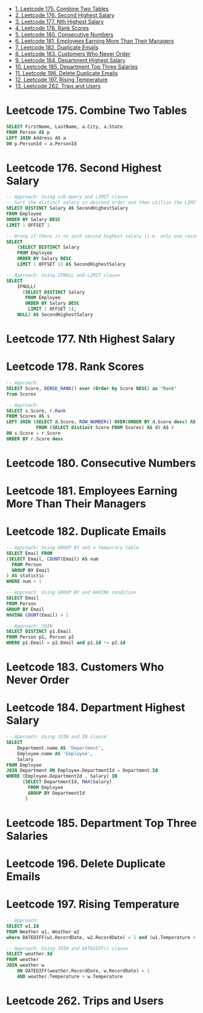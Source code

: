 
<!-- TOC -->

- [1. Leetcode 175. Combine Two Tables](#1-leetcode-175-combine-two-tables)
- [2. Leetcode 176. Second Highest Salary](#2-leetcode-176-second-highest-salary)
- [3. Leetcode 177. Nth Highest Salary](#3-leetcode-177-nth-highest-salary)
- [4. Leetcode 178. Rank Scores](#4-leetcode-178-rank-scores)
- [5. Leetcode 180. Consecutive Numbers](#5-leetcode-180-consecutive-numbers)
- [6. Leetcode 181. Employees Earning More Than Their Managers](#6-leetcode-181-employees-earning-more-than-their-managers)
- [7. Leetcode 182. Duplicate Emails](#7-leetcode-182-duplicate-emails)
- [8. Leetcode 183. Customers Who Never Order](#8-leetcode-183-customers-who-never-order)
- [9. Leetcode 184. Department Highest Salary](#9-leetcode-184-department-highest-salary)
- [10. Leetcode 185. Department Top Three Salaries](#10-leetcode-185-department-top-three-salaries)
- [11. Leetcode 196. Delete Duplicate Emails](#11-leetcode-196-delete-duplicate-emails)
- [12. Leetcode 197. Rising Temperature](#12-leetcode-197-rising-temperature)
- [13. Leetcode 262. Trips and Users](#13-leetcode-262-trips-and-users)

<!-- /TOC -->

# Leetcode 175. Combine Two Tables
```sql
SELECT FirstName, LastName, a.City, a.State
FROM Person AS p
LEFT JOIN Address AS a
ON p.PersonId = a.PersonId
```

# Leetcode 176. Second Highest Salary
```sql
-- Approach: Using sub-query and LIMIT clause 
-- Sort the distinct salary in descend order and then utilize the LIMIT clause to get the second highest salary.
SELECT DISTINCT Salary AS SecondHighestSalary
FROM Employee
ORDER BY Salary DESC
LIMIT 1 OFFSET 1

-- Wrong if there is no such second highest salary (i.e. only one record in this table). We can take this as a temp table.
SELECT
    (SELECT DISTINCT Salary
    FROM Employee
    ORDER BY Salary DESC
    LIMIT 1 OFFSET 1) AS SecondHighestSalary

-- Approach: Using IFNULL and LIMIT clause
SELECT
    IFNULL(
      (SELECT DISTINCT Salary
       FROM Employee
       ORDER BY Salary DESC
        LIMIT 1 OFFSET 1),
    NULL) AS SecondHighestSalary
```

# Leetcode 177. Nth Highest Salary

# Leetcode 178. Rank Scores
```sql
-- Approach:
SELECT Score, DENSE_RANK() over (Order by Score DESC) as "Rank"
from Scores

-- Approach:
SELECT s.Score, r.Rank
FROM Scores AS s
LEFT JOIN (SELECT d.Score, ROW_NUMBER() OVER(ORDER BY d.Score desc) AS 'Rank'
           FROM (SELECT distinct Score FROM Scores) AS d) AS r
ON s.Score = r.Score
ORDER BY r.Score desc
```

# Leetcode 180. Consecutive Numbers

# Leetcode 181. Employees Earning More Than Their Managers

# Leetcode 182. Duplicate Emails
```sql
-- Approach: Using GROUP BY and a temporary table
SELECT Email FROM
(SELECT Email, COUNT(Email) AS num
  FROM Person
  GROUP BY Email
) AS statistic
WHERE num > 1

-- Approach: Using GROUP BY and HAVING condition
SELECT Email
FROM Person
GROUP BY Email
HAVING COUNT(Email) > 1

-- Approach: JOIN
SELECT DISTINCT p1.Email
FROM Person p1, Person p2
WHERE p1.Email = p2.Email and p1.id != p2.id
```

# Leetcode 183. Customers Who Never Order

# Leetcode 184. Department Highest Salary
```sql
-- Approach: Using JOIN and IN clause
SELECT
    Department.name AS 'Department',
    Employee.name AS 'Employee',
    Salary
FROM Employee
JOIN Department ON Employee.DepartmentId = Department.Id
WHERE (Employee.DepartmentId , Salary) IN
      (SELECT DepartmentId, MAX(Salary)
        FROM Employee
        GROUP BY DepartmentId
	   )
```

# Leetcode 185. Department Top Three Salaries

# Leetcode 196. Delete Duplicate Emails

# Leetcode 197. Rising Temperature
```sql
-- Approach:
SELECT w1.Id
FROM Weather w1, Weather w2
where DATEDIFF(w1.RecordDate, w2.RecordDate) = 1 and (w1.Temperature > w2.Temperature)

-- Approach: Using JOIN and DATEDIFF() clause
SELECT weather.Id
FROM weather
JOIN weather w 
    ON DATEDIFF(weather.RecordDate, w.RecordDate) = 1
    AND weather.Temperature > w.Temperature
```

# Leetcode 262. Trips and Users